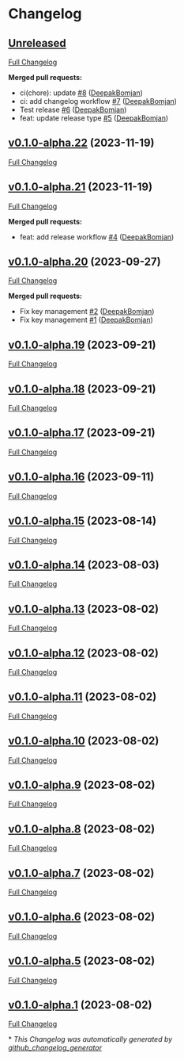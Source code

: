 # Changelog

## [Unreleased](https://github.com/DeepakBomjan/ibc-contracts/tree/HEAD)

[Full Changelog](https://github.com/DeepakBomjan/ibc-contracts/compare/v0.1.0-alpha.22...HEAD)

**Merged pull requests:**

- ci\(chore\): update [\#8](https://github.com/DeepakBomjan/ibc-contracts/pull/8) ([DeepakBomjan](https://github.com/DeepakBomjan))
- ci: add changelog workflow [\#7](https://github.com/DeepakBomjan/ibc-contracts/pull/7) ([DeepakBomjan](https://github.com/DeepakBomjan))
- Test release [\#6](https://github.com/DeepakBomjan/ibc-contracts/pull/6) ([DeepakBomjan](https://github.com/DeepakBomjan))
- feat: update release type [\#5](https://github.com/DeepakBomjan/ibc-contracts/pull/5) ([DeepakBomjan](https://github.com/DeepakBomjan))

## [v0.1.0-alpha.22](https://github.com/DeepakBomjan/ibc-contracts/tree/v0.1.0-alpha.22) (2023-11-19)

[Full Changelog](https://github.com/DeepakBomjan/ibc-contracts/compare/v0.1.0-alpha.21...v0.1.0-alpha.22)

## [v0.1.0-alpha.21](https://github.com/DeepakBomjan/ibc-contracts/tree/v0.1.0-alpha.21) (2023-11-19)

[Full Changelog](https://github.com/DeepakBomjan/ibc-contracts/compare/v0.1.0-alpha.20...v0.1.0-alpha.21)

**Merged pull requests:**

- feat: add release workflow [\#4](https://github.com/DeepakBomjan/ibc-contracts/pull/4) ([DeepakBomjan](https://github.com/DeepakBomjan))

## [v0.1.0-alpha.20](https://github.com/DeepakBomjan/ibc-contracts/tree/v0.1.0-alpha.20) (2023-09-27)

[Full Changelog](https://github.com/DeepakBomjan/ibc-contracts/compare/v0.1.0-alpha.19...v0.1.0-alpha.20)

**Merged pull requests:**

- Fix key management [\#2](https://github.com/DeepakBomjan/ibc-contracts/pull/2) ([DeepakBomjan](https://github.com/DeepakBomjan))
- Fix key management [\#1](https://github.com/DeepakBomjan/ibc-contracts/pull/1) ([DeepakBomjan](https://github.com/DeepakBomjan))

## [v0.1.0-alpha.19](https://github.com/DeepakBomjan/ibc-contracts/tree/v0.1.0-alpha.19) (2023-09-21)

[Full Changelog](https://github.com/DeepakBomjan/ibc-contracts/compare/v0.1.0-alpha.18...v0.1.0-alpha.19)

## [v0.1.0-alpha.18](https://github.com/DeepakBomjan/ibc-contracts/tree/v0.1.0-alpha.18) (2023-09-21)

[Full Changelog](https://github.com/DeepakBomjan/ibc-contracts/compare/v0.1.0-alpha.17...v0.1.0-alpha.18)

## [v0.1.0-alpha.17](https://github.com/DeepakBomjan/ibc-contracts/tree/v0.1.0-alpha.17) (2023-09-21)

[Full Changelog](https://github.com/DeepakBomjan/ibc-contracts/compare/v0.1.0-alpha.16...v0.1.0-alpha.17)

## [v0.1.0-alpha.16](https://github.com/DeepakBomjan/ibc-contracts/tree/v0.1.0-alpha.16) (2023-09-11)

[Full Changelog](https://github.com/DeepakBomjan/ibc-contracts/compare/v0.1.0-alpha.15...v0.1.0-alpha.16)

## [v0.1.0-alpha.15](https://github.com/DeepakBomjan/ibc-contracts/tree/v0.1.0-alpha.15) (2023-08-14)

[Full Changelog](https://github.com/DeepakBomjan/ibc-contracts/compare/v0.1.0-alpha.14...v0.1.0-alpha.15)

## [v0.1.0-alpha.14](https://github.com/DeepakBomjan/ibc-contracts/tree/v0.1.0-alpha.14) (2023-08-03)

[Full Changelog](https://github.com/DeepakBomjan/ibc-contracts/compare/v0.1.0-alpha.13...v0.1.0-alpha.14)

## [v0.1.0-alpha.13](https://github.com/DeepakBomjan/ibc-contracts/tree/v0.1.0-alpha.13) (2023-08-02)

[Full Changelog](https://github.com/DeepakBomjan/ibc-contracts/compare/v0.1.0-alpha.12...v0.1.0-alpha.13)

## [v0.1.0-alpha.12](https://github.com/DeepakBomjan/ibc-contracts/tree/v0.1.0-alpha.12) (2023-08-02)

[Full Changelog](https://github.com/DeepakBomjan/ibc-contracts/compare/v0.1.0-alpha.11...v0.1.0-alpha.12)

## [v0.1.0-alpha.11](https://github.com/DeepakBomjan/ibc-contracts/tree/v0.1.0-alpha.11) (2023-08-02)

[Full Changelog](https://github.com/DeepakBomjan/ibc-contracts/compare/v0.1.0-alpha.10...v0.1.0-alpha.11)

## [v0.1.0-alpha.10](https://github.com/DeepakBomjan/ibc-contracts/tree/v0.1.0-alpha.10) (2023-08-02)

[Full Changelog](https://github.com/DeepakBomjan/ibc-contracts/compare/v0.1.0-alpha.9...v0.1.0-alpha.10)

## [v0.1.0-alpha.9](https://github.com/DeepakBomjan/ibc-contracts/tree/v0.1.0-alpha.9) (2023-08-02)

[Full Changelog](https://github.com/DeepakBomjan/ibc-contracts/compare/v0.1.0-alpha.8...v0.1.0-alpha.9)

## [v0.1.0-alpha.8](https://github.com/DeepakBomjan/ibc-contracts/tree/v0.1.0-alpha.8) (2023-08-02)

[Full Changelog](https://github.com/DeepakBomjan/ibc-contracts/compare/v0.1.0-alpha.7...v0.1.0-alpha.8)

## [v0.1.0-alpha.7](https://github.com/DeepakBomjan/ibc-contracts/tree/v0.1.0-alpha.7) (2023-08-02)

[Full Changelog](https://github.com/DeepakBomjan/ibc-contracts/compare/v0.1.0-alpha.6...v0.1.0-alpha.7)

## [v0.1.0-alpha.6](https://github.com/DeepakBomjan/ibc-contracts/tree/v0.1.0-alpha.6) (2023-08-02)

[Full Changelog](https://github.com/DeepakBomjan/ibc-contracts/compare/v0.1.0-alpha.5...v0.1.0-alpha.6)

## [v0.1.0-alpha.5](https://github.com/DeepakBomjan/ibc-contracts/tree/v0.1.0-alpha.5) (2023-08-02)

[Full Changelog](https://github.com/DeepakBomjan/ibc-contracts/compare/v0.1.0-alpha.1...v0.1.0-alpha.5)

## [v0.1.0-alpha.1](https://github.com/DeepakBomjan/ibc-contracts/tree/v0.1.0-alpha.1) (2023-08-02)

[Full Changelog](https://github.com/DeepakBomjan/ibc-contracts/compare/78d71383d4f11fee1b9748c21fb280709d7bf0c3...v0.1.0-alpha.1)



\* *This Changelog was automatically generated by [github_changelog_generator](https://github.com/github-changelog-generator/github-changelog-generator)*

